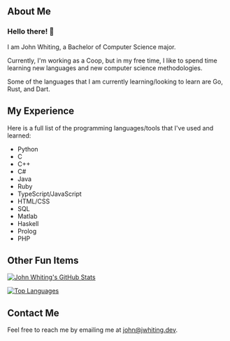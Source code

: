 ## About Me

### Hello there! 👋

I am John Whiting, a Bachelor of Computer Science major.

Currently, I'm working as a Coop, but in my free time, I like to spend time learning new languages and new computer science methodologies.

Some of the languages that I am currently learning/looking to learn are Go, Rust, and Dart.

## My Experience

Here is a full list of the programming languages/tools that I've used and learned:

- Python
- C
- C++
- C#
- Java
- Ruby
- TypeScript/JavaScript
- HTML/CSS
- SQL
- Matlab
- Haskell
- Prolog
- PHP

## Other Fun Items
  
[![John Whiting's GitHub Stats](https://github-readme-stats.vercel.app/api?username=john-whiting&hide=stars&rank_icon=github&count_private=true&theme=radical&show_icons=true)](https://github.com/anuraghazra/github-readme-stats)

[![Top Languages](https://github-readme-stats.vercel.app/api/top-langs/?username=john-whiting&theme=radical&layout=compact)](https://github.com/anuraghazra/github-readme-stats)

## Contact Me

Feel free to reach me by emailing me at john@jwhiting.dev.

<!--
**john-whiting/john-whiting** is a ✨ _special_ ✨ repository because its `README.md` (this file) appears on your GitHub profile.

Here are some ideas to get you started:

- 👯 I’m looking to collaborate on ...
- 🤔 I’m looking for help with ...
- 💬 Ask me about ...
- ⚡ Fun fact: ...
-->
